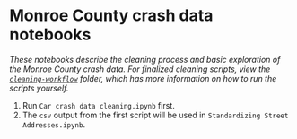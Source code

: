 # Monroe County crash data notebooks
*These notebooks describe the cleaning process and basic exploration of the Monroe County crash data. For finalized cleaning scripts, view the [`cleaning-workflow`](../cleaning-workflow) folder, which has more information on how to run the scripts yourself.*

1. Run `Car crash data cleaning.ipynb` first.
2. The `csv` output from the first script will be used in `Standardizing Street Addresses.ipynb`.
